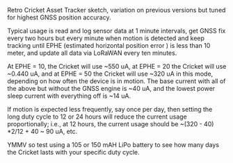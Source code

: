 Retro Cricket Asset Tracker sketch, variation on previous versions but tuned for highest GNSS position accuracy. 

Typical usage is read and log sensor data at 1 minute intervals, get GNSS fix every two hours but every minute when motion is detected and keep tracking until EPHE (estimated horizontal position error ) is less than 10 meter, and update all data via LoRaWAN every ten minutes.

At EPHE = 10, the Cricket will use ~550 uA, at EPHE = 20 the Cricket will use ~0.440 uA, and at EPHE = 50 the Cricket will use ~320 uA in this mode, depending on how often the device is in motion. The base current with all of the above but without the GNSS engine is ~40 uA, and the lowest power sleep current with everything off is ~14 uA.

If motion is expected less frequently, say once per day, then setting the long duty cycle to 12 or 24 hours will reduce the current usage proportionally; i.e., at 12 hours, the current usage should be ~(320 - 40) *2/12 + 40 ~ 90 uA, etc.

YMMV so test using a 105 or 150 mAH LiPo battery to see how many days the Cricket lasts with your specific duty cycle.

